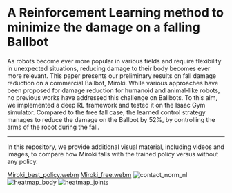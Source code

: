 # A Reinforcement Learning method to minimize the damage on a falling Ballbot

As robots become ever more popular in various fields and require flexibility in unexpected situations,
reducing damage to their body becomes ever more relevant. This paper presents our preliminary results on
fall damage reduction on a commercial Ballbot, Miroki. While various approaches have been proposed for
damage reduction for humanoid and animal-like robots, no previous works have addressed this challenge
on Ballbots. To this aim, we implemented a deep RL framework and tested it on the Isaac Gym simulator.
Compared to the free fall case, the learned control strategy manages to reduce the damage on the Ballbot
by 52%, by controlling the arms of the robot during the fall.
***
In this repository, we provide additional visual material, including videos and images, to compare how Miroki falls with the trained policy versus without any policy.

[Miroki_best_policy.webm](https://github.com/giu950/Ballbott_Fall/assets/124883359/1f18bafb-56ec-4bb9-bafc-605bb5f0de5e)
[Miroki_free.webm](https://github.com/giu950/Ballbott_Fall/assets/124883359/12d64b6e-8b82-4896-87c5-9ee01eac50f4)
![contact_norm_nl](https://github.com/giu950/Ballbott_Fall/assets/124883359/ee3187f3-47b2-47b5-9444-5e81dd3db4ce)
![heatmap_body](https://github.com/giu950/Ballbott_Fall/assets/124883359/7345b691-e373-43d3-9c03-ac8378fe1908)
![heatmap_joints](https://github.com/giu950/Ballbott_Fall/assets/124883359/c09fb8ad-43d6-43d8-b1b0-a01b922cc233)
